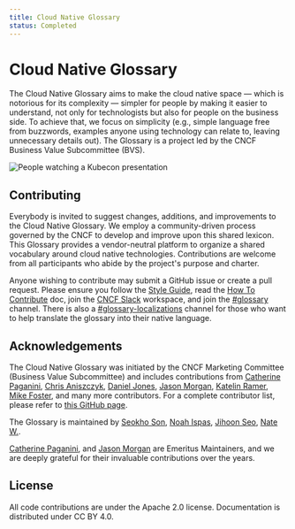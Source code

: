 ```yaml
---
title: Cloud Native Glossary
status: Completed
---
```


# Cloud Native Glossary

The Cloud Native Glossary aims to make the cloud native space — which is notorious for its complexity — simpler for people by making it easier to understand,
not only for technologists but also for people on the business side.
To achieve that, we focus on simplicity (e.g., simple language free from buzzwords, examples anyone using technology can relate to, leaving unnecessary details out).
The Glossary is a project led by the CNCF Business Value Subcommittee (BVS).

<p><img class="mt-3" src="/images/homepage/kubecon.jpg" alt="People watching a Kubecon presentation"></p>

## Contributing

Everybody is invited to suggest changes, additions, and improvements to the Cloud Native Glossary.
We employ a community-driven process governed by the CNCF to develop and improve upon this shared lexicon.
This Glossary provides a vendor-neutral platform to organize a shared vocabulary around cloud native technologies.
Contributions are welcome from all participants who abide by the project's purpose and charter.

Anyone wishing to contribute may submit a GitHub issue or create a pull request.
Please ensure you follow the [Style Guide](/style-guide/), read the [How To Contribute](/contribute/) doc, join the [CNCF Slack](https://slack.cncf.io) workspace, and join the [#glossary](https://cloud-native.slack.com/archives/C02TX20MQBB) channel.
There is also a [#glossary-localizations](https://cloud-native.slack.com/archives/C02N2RGFXDF) channel for those who want to help translate the glossary into their native language.

## Acknowledgements

The Cloud Native Glossary was initiated by the CNCF Marketing Committee (Business Value Subcommittee) and includes contributions from
[Catherine Paganini](https://www.linkedin.com/in/catherinepaganini/en/),
[Chris Aniszczyk](https://www.linkedin.com/in/caniszczyk/),
[Daniel Jones](https://www.linkedin.com/in/danieljoneseb/?originalSubdomain=uk),
[Jason Morgan](https://www.linkedin.com/in/jasonmorgan2/),
[Katelin Ramer](https://www.linkedin.com/in/katelinramer/),
[Mike Foster](https://www.linkedin.com/in/mfosterche/?originalSubdomain=ca),
and many more contributors.
For a complete contributor list, please refer to [this GitHub page](https://github.com/cncf/glossary/graphs/contributors).

The Glossary is maintained by
[Seokho Son](https://www.linkedin.com/in/seokho-son/),
[Noah Ispas](https://www.linkedin.com/in/noah-ispas-0665b42a/),
[Jihoon Seo](https://www.linkedin.com/in/jihoon-seo/),
[Nate W.](https://www.linkedin.com/in/nate-double-u/).

[Catherine Paganini](https://www.linkedin.com/in/catherinepaganini/en/),
and [Jason Morgan](https://www.linkedin.com/in/jasonmorgan2/)
are Emeritus Maintainers, and we are deeply grateful
for their invaluable contributions over the years.

## License

All code contributions are under the Apache 2.0 license.
Documentation is distributed under CC BY 4.0.
